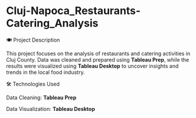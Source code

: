 # Cluj-Napoca_Restaurants-Catering_Analysis

🍽️ Project Description

This project focuses on the analysis of restaurants and catering activities in Cluj County. Data was cleaned and prepared using **Tableau Prep**, while the results were visualized using **Tableau Desktop** to uncover insights and trends in the local food industry.

🛠️ Technologies Used

Data Cleaning: **Tableau Prep**

Data Visualization: **Tableau Desktop**
